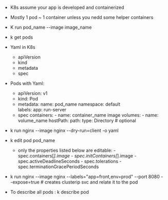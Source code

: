 - K8s assume your app is developed and containerized
- Mostly 1 pod ~ 1 container unless you nedd some helper containers
- K run pod_name --image image_name
- k get pods
- Yaml in K8s
  - apiVersion
  - kind
  - metadata
  - spec
- Pods with Yaml:
  - apiVersion: v1
  - kind: Pod
  - metadata:
        name: pod_name
        namespace: default    
        labels:
            app: run-server
  - spec 
        containers:
            - name: container_name
              image
        volumes:
            - name: volume_name
              hostPath:
                path:
                type: Directory # optional

- k run nginx --image nginx --dry-run=client -o yaml
- k edit pod pod_name
  - only the properties listed below are editable:
        - spec.containers[*].image
        - spec.initContainers[*].image
        - spec.activeDeadlineSeconds
        - spec.tolerations
        - spec.terminationGracePeriodSeconds


- k run nginx --image nginx --labels="app=front,env=prod" --port 8080 --expose=true # creates clusterip svc and relate it to the pod

- To describe all pods : k describe pod